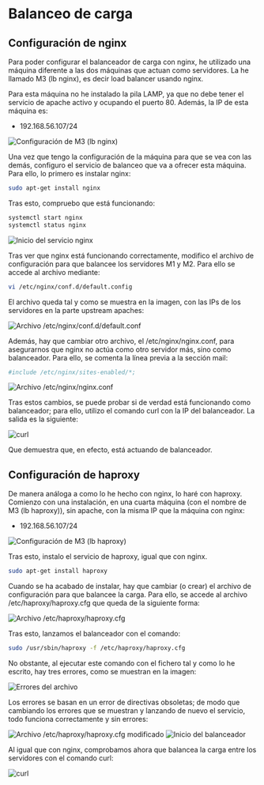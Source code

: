 # Balanceo de carga

## Configuración de **__nginx__**

Para poder configurar el balanceador de carga con nginx, he utilizado una máquina
diferente a las dos máquinas que actuan como servidores. La he llamado
M3 (lb nginx), es decir load balancer usando nginx.

Para esta máquina no he instalado la pila LAMP, ya que no debe tener el servicio
de apache activo y ocupando el puerto 80. Además, la IP de esta máquina es:

+ 192.168.56.107/24

![Configuración de M3 (lb nginx)](img/1.png)

Una vez que tengo la configuración de la máquina para que se vea con las demás,
configuro el servicio de balanceo que va a ofrecer esta máquina. Para ello, lo
primero es instalar nginx:

```sh
sudo apt-get install nginx
```

Tras esto, compruebo que está funcionando:

```sh
systemctl start nginx
systemctl status nginx
```

![Inicio del servicio nginx](img/2.png)

Tras ver que nginx está funcionando correctamente, modifico el archivo de configuración
para que balancee los servidores M1 y M2. Para ello se accede al archivo mediante:

```sh
vi /etc/nginx/conf.d/default.config
```

El archivo queda tal y como se muestra en la imagen, con las IPs de los servidores
en la parte upstream apaches:

![Archivo /etc/nginx/conf.d/default.conf](img/3.png)

Además, hay que cambiar otro archivo, el /etc/nginx/nginx.conf, para asegurarnos
que nginx no actúa como otro servidor más, sino como balanceador. Para ello,
se comenta la línea previa a la sección mail:

```sh
#include /etc/nginx/sites-enabled/*;
```

![Archivo /etc/nginx/nginx.conf](img/4.png)

Tras estos cambios, se puede probar si de verdad está funcionando como balanceador;
para ello, utilizo el comando curl con la IP del balanceador. La salida es la siguiente:

![curl](img/5.png)

Que demuestra que, en efecto, está actuando de balanceador.

## Configuración de **__haproxy__**

De manera análoga a como lo he hecho con nginx, lo haré con haproxy. Comienzo con
una instalación, en una cuarta máquina (con el nombre de M3 (lb haproxy)), sin
apache, con la misma IP que la máquina con nginx:

+ 192.168.56.107/24

![Configuración de M3 (lb haproxy)](img/6.png)

Tras esto, instalo el servicio de haproxy, igual que con nginx.

```sh
sudo apt-get install haproxy
```

Cuando se ha acabado de instalar, hay que cambiar (o crear) el archivo de configuración
para que balancee la carga. Para ello, se accede al archivo /etc/haproxy/haproxy.cfg
que queda de la siguiente forma:

![Archivo /etc/haproxy/haproxy.cfg](img/7.png)

Tras esto, lanzamos el balanceador con el comando:

```sh
sudo /usr/sbin/haproxy -f /etc/haproxy/haproxy.cfg
```

No obstante, al ejecutar este comando con el fichero tal y como lo he escrito, hay
tres errores, como se muestran en la imagen:

![Errores del archivo](img/8.png)

Los errores se basan en un error de directivas obsoletas; de modo que cambiando
los errores que se muestran y lanzando de nuevo el servicio, todo funciona correctamente
y sin errores:

![Archivo /etc/haproxy/haproxy.cfg modificado](img/9.png)
![Inicio del balanceador](img/10.png)

Al igual que con nginx, comprobamos ahora que balancea la carga entre los servidores
con el comando curl:

![curl](img/11.png)
